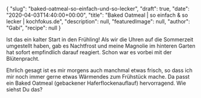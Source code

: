 {
    "slug": "baked-oatmeal-so-einfach-und-so-lecker",
    "draft": true,
    "date": "2020-04-03T14:40:00+00:00",
    "title": "Baked Oatmeal | so einfach & so lecker | kochfokus.de",
    "description": null,
    "featuredImage": null,
    "author": "Gabi",
    "recipe": null
}

Ist das ein kalter Start in den Frühling! Als wir die Uhren auf die Sommerzeit umgestellt haben, gab es Nachtfrost und meine Magnolie im hinteren Garten hat sofort empfindlich darauf reagiert. Schon war es vorbei mit der Blütenpracht.

Ehrlich gesagt ist es mir morgens auch manchmal etwas frisch, so dass ich mir noch immer gerne etwas Wärmendes zum Frühstück mache. Da passt ein Baked Oatmeal (gebackener Haferflockenauflauf) hervorragend. Wie siehst Du das?